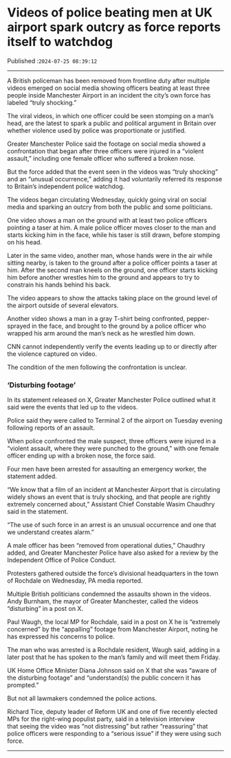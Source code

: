 # Videos of police beating men at UK airport spark outcry as force reports itself to watchdog

Published :`2024-07-25 08:39:12`

---

A British policeman has been removed from frontline duty after multiple videos emerged on social media showing officers beating at least three people inside Manchester Airport in an incident the city’s own force has labeled “truly shocking.”

The viral videos, in which one officer could be seen stomping on a man’s head, are the latest to spark a public and political argument in Britain over whether violence used by police was proportionate or justified.

Greater Manchester Police said the footage on social media showed a confrontation that began after three officers were injured in a “violent assault,” including one female officer who suffered a broken nose.

But the force added that the event seen in the videos was “truly shocking” and an “unusual occurrence,” adding it had voluntarily referred its response to Britain’s independent police watchdog.

The videos began circulating Wednesday, quickly going viral on social media and sparking an outcry from both the public and some politicians.

One video shows a man on the ground with at least two police officers pointing a taser at him. A male police officer moves closer to the man and starts kicking him in the face, while his taser is still drawn, before stomping on his head.

Later in the same video, another man, whose hands were in the air while sitting nearby, is taken to the ground after a police officer points a taser at him. After the second man kneels on the ground, one officer starts kicking him before another wrestles him to the ground and appears to try to constrain his hands behind his back.

The video appears to show the attacks taking place on the ground level of the airport outside of several elevators.

Another video shows a man in a gray T-shirt being confronted, pepper-sprayed in the face, and brought to the ground by a police officer who wrapped his arm around the man’s neck as he wrestled him down.

CNN cannot independently verify the events leading up to or directly after the violence captured on video.

The condition of the men following the confrontation is unclear.

### ‘Disturbing footage’

In its statement released on X, Greater Manchester Police outlined what it said were the events that led up to the videos.

Police said they were called to Terminal 2 of the airport on Tuesday evening following reports of an assault.

When police confronted the male suspect, three officers were injured in a “violent assault, where they were punched to the ground,” with one female officer ending up with a broken nose, the force said.

Four men have been arrested for assaulting an emergency worker, the statement added.

“We know that a film of an incident at Manchester Airport that is circulating widely shows an event that is truly shocking, and that people are rightly extremely concerned about,” Assistant Chief Constable Wasim Chaudhry said in the statement.

“The use of such force in an arrest is an unusual occurrence and one that we understand creates alarm.”

A male officer has been “removed from operational duties,” Chaudhry added, and Greater Manchester Police have also asked for a review by the Independent Office of Police Conduct.

Protesters gathered outside the force’s divisional headquarters in the town of Rochdale on Wednesday, PA media reported.

Multiple British politicians condemned the assaults shown in the videos. Andy Burnham, the mayor of Greater Manchester, called the videos “disturbing” in a post on X.

Paul Waugh, the local MP for Rochdale, said in a post on X he is “extremely concerned” by the “appalling” footage from Manchester Airport, noting he has expressed his concerns to police.

The man who was arrested is a Rochdale resident, Waugh said, adding in a later post that he has spoken to the man’s family and will meet them Friday.

UK Home Office Minister Diana Johnson said on X that she was “aware of the disturbing footage” and “understand(s) the public concern it has prompted.”

But not all lawmakers condemned the police actions.

Richard Tice, deputy leader of Reform UK and one of five recently elected MPs for the right-wing populist party, said in a television interview that seeing the video was “not distressing” but rather “reassuring” that police officers were responding to a “serious issue” if they were using such force.

---

